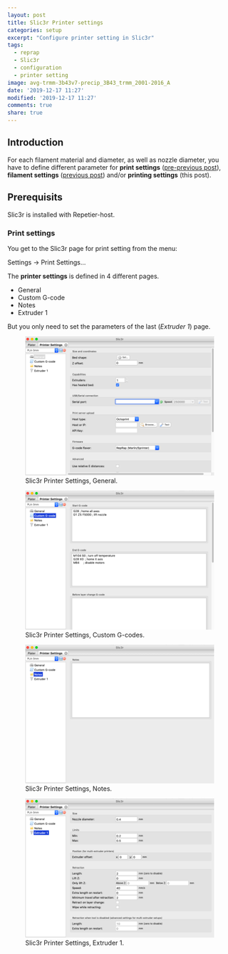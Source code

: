 ```yaml
---
layout: post
title: Slic3r Printer settings
categories: setup
excerpt: "Configure printer setting in Slic3r"
tags:
  - reprap
  - Slic3r
  - configuration
  - printer setting
image: avg-trmm-3b43v7-precip_3B43_trmm_2001-2016_A
date: '2019-12-17 11:27'
modified: '2019-12-17 11:27'
comments: true
share: true
---
```


## Introduction

For each filament material and diameter, as well as nozzle diameter, you have to define different parameter for __print settings__ ([pre-previous post](../reprap-slic3r-config-print)), __filament settings__ ([previous post](../reprap-slic3r-config-filament)) and/or __printing settings__ (this post).

## Prerequisits

<span class='app'>Slic3r</span> is installed with <span class='app'>Repetier-host</span>.

### Print settings

You get to the <span class='app'>Slic3r</span> page for print setting from the menu:

<span class='menu'>Settings -> Print Settings... </span>

The __printer settings__ is defined in 4 different pages.

- General
- Custom G-code
- Notes
- Extruder 1

But you only need to set the parameters of the last (_Extruder 1_) page.

<figure>
<img src="../../images/slic3r-printer-settings-01.png">
<figcaption> Slic3r Printer Settings, General.</figcaption>
</figure>

<figure>
<img src="../../images/slic3r-printer-settings-02.png">
<figcaption> Slic3r Printer Settings, Custom G-codes.</figcaption>
</figure>

<figure>
<img src="../../images/slic3r-printer-settings-03.png">
<figcaption> Slic3r Printer Settings, Notes.</figcaption>
</figure>

<figure>
<img src="../../images/slic3r-printer-settings-04.png">
<figcaption> Slic3r Printer Settings, Extruder 1.</figcaption>
</figure>
